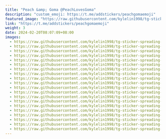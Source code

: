 ```yaml
---
title: "Peach &amp; Goma @PeachLovesGoma"
description: "custom_emoji: https://t.me/addstickers/peachgomaemoji"
featured_image: "https://raw.githubusercontent.com/kylelin1998/tg-sticker-spreading-worldwide-images/main/img/1765a041-f986-490b-b2f0-3c3343ba2a8c.jpg"
link: "https://t.me/addstickers/peachgomaemoji"
weight: 3
date: 2024-02-20T08:07:09+08:00
images:
  - https://raw.githubusercontent.com/kylelin1998/tg-sticker-spreading-worldwide-images/main/img/1765a041-f986-490b-b2f0-3c3343ba2a8c.jpg
  - https://raw.githubusercontent.com/kylelin1998/tg-sticker-spreading-worldwide-images/main/img/c1574588-eb72-428a-9439-aefca318c9b8.jpg
  - https://raw.githubusercontent.com/kylelin1998/tg-sticker-spreading-worldwide-images/main/img/782bc20e-4fb0-48fd-af74-cd891c5ff629.jpg
  - https://raw.githubusercontent.com/kylelin1998/tg-sticker-spreading-worldwide-images/main/img/a8fd1eb6-84b9-4a75-a53e-0529dec98eff.jpg
  - https://raw.githubusercontent.com/kylelin1998/tg-sticker-spreading-worldwide-images/main/img/67fb69e2-3233-43d5-a0bd-9ab57be7b749.jpg
  - https://raw.githubusercontent.com/kylelin1998/tg-sticker-spreading-worldwide-images/main/img/cff60cdc-4d33-4322-a7aa-54d3aa95c57d.jpg
  - https://raw.githubusercontent.com/kylelin1998/tg-sticker-spreading-worldwide-images/main/img/2f9127b4-4a10-4e62-b1e5-279de4f50961.jpg
  - https://raw.githubusercontent.com/kylelin1998/tg-sticker-spreading-worldwide-images/main/img/f12aea96-599e-4207-8aba-9862b7489b67.jpg
  - https://raw.githubusercontent.com/kylelin1998/tg-sticker-spreading-worldwide-images/main/img/7138f9b7-a0a2-48a7-90c6-797d23e25d11.jpg
  - https://raw.githubusercontent.com/kylelin1998/tg-sticker-spreading-worldwide-images/main/img/760faf86-2352-4cc9-a084-11dcbb61340e.jpg
  - https://raw.githubusercontent.com/kylelin1998/tg-sticker-spreading-worldwide-images/main/img/85eee376-0f93-4111-99ba-4940fa196869.jpg
  - https://raw.githubusercontent.com/kylelin1998/tg-sticker-spreading-worldwide-images/main/img/7edaee67-be9e-4c74-9e6a-d7b7b7935094.jpg
  - https://raw.githubusercontent.com/kylelin1998/tg-sticker-spreading-worldwide-images/main/img/c1b8f362-37b8-462f-be81-016f42ea3e33.jpg
  - https://raw.githubusercontent.com/kylelin1998/tg-sticker-spreading-worldwide-images/main/img/4d2958cc-096c-48a6-9793-24964c299d1a.jpg
  - https://raw.githubusercontent.com/kylelin1998/tg-sticker-spreading-worldwide-images/main/img/b42757b1-b3fb-4f3c-84a2-1bb31212a5b1.jpg
  - https://raw.githubusercontent.com/kylelin1998/tg-sticker-spreading-worldwide-images/main/img/d8e1e72e-2668-4d9d-b95a-232ff9fcb73d.jpg
  - https://raw.githubusercontent.com/kylelin1998/tg-sticker-spreading-worldwide-images/main/img/47dcc989-1923-450f-9109-e0512bad292f.jpg
  - https://raw.githubusercontent.com/kylelin1998/tg-sticker-spreading-worldwide-images/main/img/1c82abc2-0c95-4ed6-b1ac-a1397cb39726.jpg
  - https://raw.githubusercontent.com/kylelin1998/tg-sticker-spreading-worldwide-images/main/img/c5e7013e-dcb6-4807-9860-fe10fe68ecea.jpg
  - https://raw.githubusercontent.com/kylelin1998/tg-sticker-spreading-worldwide-images/main/img/d1cfb81a-1939-4d09-8b3e-cc4b933c6da9.jpg
---
```

